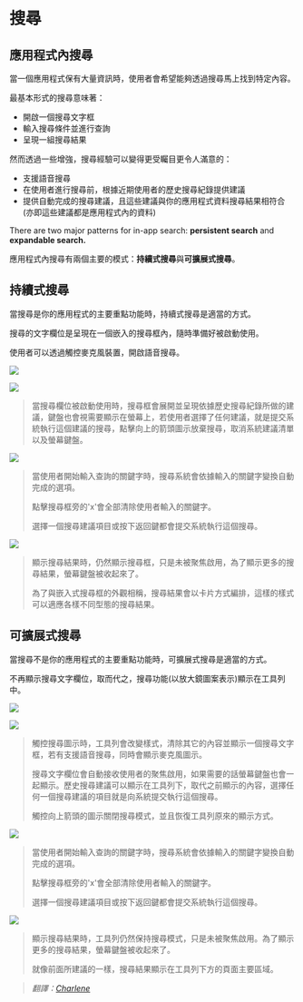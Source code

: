 # 搜尋

## 應用程式內搜尋

當一個應用程式保有大量資訊時，使用者會希望能夠透過搜尋馬上找到特定內容。

最基本形式的搜尋意味著：

- 開啟一個搜尋文字框
- 輸入搜尋條件並進行查詢
- 呈現一組搜尋結果

然而透過一些增強，搜尋經驗可以變得更受矚目更令人滿意的：

- 支援語音搜尋
- 在使用者進行搜尋前，根據近期使用者的歷史搜尋紀錄提供建議
- 提供自動完成的搜尋建議，且這些建議與你的應用程式資料搜尋結果相符合(亦即這些建議都是應用程式內的資料)

There are two major patterns for in-app search: **persistent search** and **expandable search.**

應用程式內搜尋有兩個主要的模式：**持續式搜尋**與**可擴展式搜尋**。

## 持續式搜尋

當搜尋是你的應用程式的主要重點功能時，持續式搜尋是適當的方式。

搜尋的文字欄位是呈現在一個嵌入的搜尋框內，隨時準備好被啟動使用。

使用者可以透過觸控麥克風裝置，開啟語音搜尋。

![](images/patterns/patterns-search-persistentsearch-search_persistent_home1_large_xhdpi.png)

![](images/patterns/patterns-search-persistentsearch2-search_persistent_zero_large_xhdpi.png)

> 當搜尋欄位被啟動使用時，搜尋框會展開並呈現依據歷史搜尋紀錄所做的建議，鍵盤也會視需要顯示在螢幕上，若使用者選擇了任何建議，就是提交系統執行這個建議的搜尋，點擊向上的箭頭圖示放棄搜尋，取消系統建議清單以及螢幕鍵盤。

![](images/patterns/patterns-search-persistentsearch3-search_persistent_type_large_xhdpi.png)

> 當使用者開始輸入查詢的關鍵字時，搜尋系統會依據輸入的關鍵字變換自動完成的選項。
>
> 點擊搜尋框旁的'x'會全部清除使用者輸入的關鍵字。
>
> 選擇一個搜尋建議項目或按下返回鍵都會提交系統執行這個搜尋。

![](images/patterns/patterns-search-persistentsearch4-search_persistent_results_large_xhdpi.png)

> 顯示搜尋結果時，仍然顯示搜尋框，只是未被聚焦啟用，為了顯示更多的搜尋結果，螢幕鍵盤被收起來了。
> 
> 為了與嵌入式搜尋框的外觀相稱，搜尋結果會以卡片方式編排，這樣的樣式可以適應各樣不同型態的搜尋結果。

## 可擴展式搜尋

當搜尋不是你的應用程式的主要重點功能時，可擴展式搜尋是適當的方式。

不再顯示搜尋文字欄位，取而代之，搜尋功能(以放大鏡圖案表示)顯示在工具列中。

![](images/patterns/patterns-search-expandablesearch1-search_expandable_unexpanded_large_xhdpi.png)

![](images/patterns/patterns-search-expandablesearch2-search_expandable_zero_large_xhdpi.png)

> 觸控搜尋圖示時，工具列會改變樣式，清除其它的內容並顯示一個搜尋文字框，若有支援語音搜尋，同時會顯示麥克風圖示。
> 
> 搜尋文字欄位會自動接收使用者的聚焦啟用，如果需要的話螢幕鍵盤也會一起顯示。歷史搜尋建議可以顯示在工具列下，取代之前顯示的內容，選擇任何一個搜尋建議的項目就是向系統提交執行這個搜尋。
> 
> 觸控向上箭頭的圖示關閉搜尋模式，並且恢復工具列原來的顯示方式。

![](images/patterns/patterns-search-expandablesearch3-search_expandable_type_large_xhdpi.png)

> 當使用者開始輸入查詢的關鍵字時，搜尋系統會依據輸入的關鍵字變換自動完成的選項。
>
> 點擊搜尋框旁的'x'會全部清除使用者輸入的關鍵字。
> 
> 選擇一個搜尋建議項目或按下返回鍵都會提交系統執行這個搜尋。

![](images/patterns/patterns-search-expandablesearch4-search_expandable_results_large_xhdpi.png)

> 顯示搜尋結果時，工具列仍然保持搜尋模式，只是未被聚焦啟用。為了顯示更多的搜尋結果，螢幕鍵盤被收起來了。
>
> 就像前面所建議的一樣，搜尋結果顯示在工具列下方的頁面主要區域。


> *翻譯：[Charlene](https://www.facebook.com/charlene.feng.7)*




